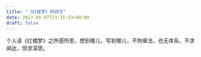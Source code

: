 ```yaml
---
title: "《红楼梦》碎碎念"
date: 2023-05-07T23:15:53+08:00
draft: false
---
```


个人读《红楼梦》之所感所思，想到哪儿，写到哪儿，不拘章法，也无体系，不求闻达，但求深思。


